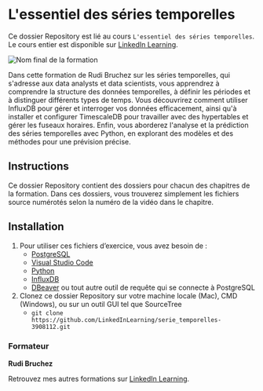 #  L'essentiel des séries temporelles

Ce dossier Repository est lié au cours `L'essentiel des séries temporelles`. Le cours entier est disponible sur [LinkedIn Learning][lil-course-url].

![Nom final de la formation][lil-thumbnail-url] 

Dans cette formation de Rudi Bruchez sur les séries temporelles, qui s'adresse aux data analysts et data scientists, vous apprendrez à comprendre la structure des données temporelles, à définir les périodes et à distinguer différents types de temps. Vous découvrirez comment utiliser InfluxDB pour gérer et interroger vos données efficacement, ainsi qu'à installer et configurer TimescaleDB pour travailler avec des hypertables et gérer les fuseaux horaires. Enfin, vous aborderez l'analyse et la prédiction des séries temporelles avec Python, en explorant des modèles et des méthodes pour une prévision précise.

## Instructions

Ce dossier Repository contient des dossiers pour chacun des chapitres de la formation. Dans ces dossiers, vous trouverez simplement les fichiers source numérotés selon la numéro de la vidéo dans le chapitre.

## Installation

1. Pour utiliser ces fichiers d’exercice, vous avez besoin de : 
   - [PostgreSQL](https://www.postgresql.org/download/) 
   - [Visual Studio Code](https://code.visualstudio.com/download)
   - [Python](https://www.python.org/downloads/)
   - [InfluxDB](https://www.influxdata.com/downloads/)
   - [DBeaver](https://dbeaver.io/) ou tout autre outil de requête qui se connecte à PostgreSQL
2. Clonez ce dossier Repository sur votre machine locale (Mac), CMD (Windows), ou sur un outil GUI tel que SourceTree
   - `git clone https://github.com/LinkedInLearning/serie_temporelles-3908112.git`

### Formateur

**Rudi Bruchez** 

 Retrouvez mes autres formations sur [LinkedIn Learning][lil-URL-trainer].

[0]: # (Replace these placeholder URLs with actual course URLs)
[lil-course-url]: https://www.linkedin.com/learning/l-essentiel-des-series-temporelles
[lil-thumbnail-url]: https://media.licdn.com/dms/image/v2/D4D0DAQH8-JhSJeHPWw/learning-public-crop_675_1200/learning-public-crop_675_1200/0/1726465580248?e=2147483647&v=beta&t=0br5VcCFc3TJW7b1s6gF3A2xUo7ncjOgNlRsQFgzZRU
[lil-URL-trainer]: https://www.linkedin.com/learning/instructors/rudi-bruchez

[1]: # (End of FR-Instruction ###############################################################################################)

